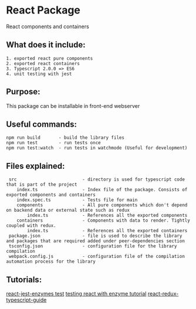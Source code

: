 # React Package
React components and containers

What does it include:
---
    1. exported react pure components
    2. exported react containers
    3. Typescript 2.0.0 => ES6
    4. unit testing with jest

Purpose:
---
This package can be installable in front-end webserver

Useful commands:
---
    npm run build       - build the library files
    npm run test        - run tests once
    npm run test:watch  - run tests in watchmode (Useful for development)
    
Files explained:
---
     src                         - directory is used for typescript code that is part of the project
        index.ts                 - Index file of the package. Consists of exported components and containers
        index.spec.ts            - Tests file for main
        components               - All pure components which don't depend on backend data or external state such as redux
            index.ts             - References all the exported components
        containers               - Components with data to render. Tightly coupled with redux. 
            index.ts             - References all the exported containers
     package.json                - file is used to describe the library and packages that are required added under peer-dependencies section
     tsconfig.json               - configuration file for the library compilation
     webpack.config.js           - configuration file of the compilation automation process for the library


Tutorials:
---
[react-jest-enzymes test](https://www.youtube.com/watch?v=bMmntkVM4wQ)
[testing react with enzyme tutorial](http://codeheaven.io/testing-react-components-with-enzyme/)
[react-redux-typescript-guide](https://github.com/piotrwitek/react-redux-typescript-guide)
                 